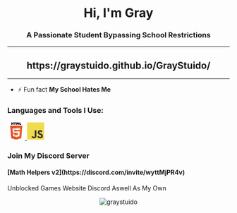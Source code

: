 <h1 align="center">Hi, I'm Gray</h1>
<h3 align="center">A Passionate Student Bypassing School Restrictions</h3>

---

<h2 align="center">https://graystuido.github.io/GrayStuido/</h2>

---

- ⚡ Fun fact **My School Hates Me**

<h3 align="left">Languages and Tools I Use:</h3>
<p align="left"> <a href="https://www.w3.org/html/" target="_blank" rel="noreferrer"> <img src="https://raw.githubusercontent.com/devicons/devicon/master/icons/html5/html5-original-wordmark.svg" alt="html5" width="40" height="40"/> </a> <a href="https://developer.mozilla.org/en-US/docs/Web/JavaScript" target="_blank" rel="noreferrer"> <img src="https://raw.githubusercontent.com/devicons/devicon/master/icons/javascript/javascript-original.svg" alt="javascript" width="40" height="40"/> </a> </p>

<h3 align="left">Join My Discord Server</h3>

<h4 align="left">[Math Helpers v2](https://discord.com/invite/wyttMjPR4v)</h4>
<p>Unblocked Games Website Discord Aswell As My Own</p>



<p align="center"> <img src="https://komarev.com/ghpvc/?username=graystuido&label=Profile%20views&color=b10eb4&style=flat" alt="graystuido" /> </p>

